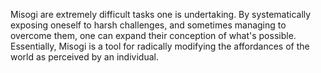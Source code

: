 ---
---

Misogi are extremely difficult tasks one is undertaking. By systematically exposing oneself to harsh challenges, and sometimes managing to overcome them, one can expand their conception of what's possible. Essentially, Misogi is a tool for radically modifying the affordances of the world as perceived by an individual.